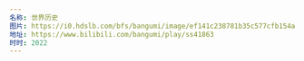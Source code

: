 ```yaml
---
名称: 世界历史
图片: https://i0.hdslb.com/bfs/bangumi/image/ef141c238781b35c577cfb154a8affe19cf5803a.png@330w_442h.webp
地址: https://www.bilibili.com/bangumi/play/ss41863
时时: 2022
---
```

